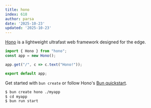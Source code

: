 ```yaml
---
title: hono
index: 618
author: parsa
date: '2025-10-23'
updated: '2025-10-23'
---
```

[Hono](https://github.com/honojs/hono) is a lightweight ultrafast web framework designed for the edge.

```ts
import { Hono } from "hono";
const app = new Hono();

app.get("/", c => c.text("Hono!"));

export default app;
```

Get started with `bun create` or follow Hono's [Bun quickstart](https://hono.dev/getting-started/bun).

```bash
$ bun create hono ./myapp
$ cd myapp
$ bun run start
```
